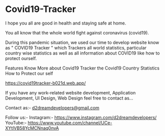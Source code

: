 # Covid19-Tracker

I hope you all  are good in health and staying safe at home.

You all know that the whole world fight against coronavirus (covid19).

During this pandemic situation, we used our time to develop website know as " COVID19 Tracker " which Trackers all world statistics, particular country wise statistics as well as all information about COVID19 like how to protect ourself.

Features
Know More about Covid19
Tracker the Covid19
Country Statistics
How to Protect our self
  

https://covid19tracker-b021d.web.app/


If you have  any work-related website development, Application Development, UI Design, Web Design feel free to contact as...

Contact as:- 
d2dreamdevelopers@gmail.com

Follow us:-
Instagram:-
https://www.instagram.com/d2dreamdevelopers/
YouTube:-
https://www.youtube.com/channel/UCe-XYtlVB58YcMCNnaq0nvA



